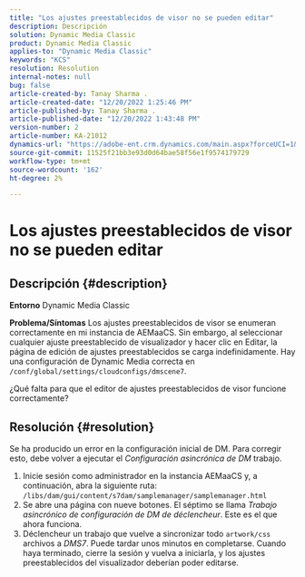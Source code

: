 ```yaml
---
title: "Los ajustes preestablecidos de visor no se pueden editar"
description: Descripción
solution: Dynamic Media Classic
product: Dynamic Media Classic
applies-to: "Dynamic Media Classic"
keywords: "KCS"
resolution: Resolution
internal-notes: null
bug: false
article-created-by: Tanay Sharma .
article-created-date: "12/20/2022 1:25:46 PM"
article-published-by: Tanay Sharma .
article-published-date: "12/20/2022 1:43:48 PM"
version-number: 2
article-number: KA-21012
dynamics-url: "https://adobe-ent.crm.dynamics.com/main.aspx?forceUCI=1&pagetype=entityrecord&etn=knowledgearticle&id=9da4f4ca-6980-ed11-81ac-6045bd006239"
source-git-commit: 11525f21bb3e93d0d64bae58f56e1f9574179729
workflow-type: tm+mt
source-wordcount: '162'
ht-degree: 2%

---
```


# Los ajustes preestablecidos de visor no se pueden editar

## Descripción {#description}

<b>Entorno</b>
Dynamic Media Classic


<b>Problema/Síntomas</b>
Los ajustes preestablecidos de visor se enumeran correctamente en mi instancia de AEMaaCS.
Sin embargo, al seleccionar cualquier ajuste preestablecido de visualizador y hacer clic en Editar, la página de edición de ajustes preestablecidos se carga indefinidamente.
Hay una configuración de Dynamic Media correcta en `/conf/global/settings/cloudconfigs/dmscene7`.

¿Qué falta para que el editor de ajustes preestablecidos de visor funcione correctamente?


## Resolución {#resolution}


Se ha producido un error en la configuración inicial de DM. Para corregir esto, debe volver a ejecutar el *Configuración asincrónica de DM* trabajo.

1. Inicie sesión como administrador en la instancia AEMaaCS y, a continuación, abra la siguiente ruta: `/libs/dam/gui/content/s7dam/samplemanager/samplemanager.html`
2. Se abre una página con nueve botones. El séptimo se llama *Trabajo asincrónico de configuración de DM de déclencheur*. Este es el que ahora funciona.
3. Déclencheur un trabajo que vuelve a sincronizar todo `artwork/css` archivos a *DMS7*. Puede tardar unos minutos en completarse. Cuando haya terminado, cierre la sesión y vuelva a iniciarla, y los ajustes preestablecidos del visualizador deberían poder editarse.

